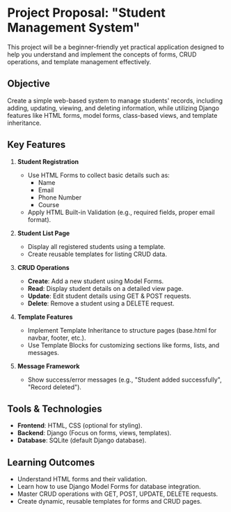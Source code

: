 # Project Proposal: "Student Management System"

This project will be a beginner-friendly yet practical application designed to help you understand and implement the concepts of forms, CRUD operations, and template management effectively.

## Objective

Create a simple web-based system to manage students' records, including adding, updating, viewing, and deleting information, while utilizing Django features like HTML forms, model forms, class-based views, and template inheritance.

## Key Features

1. **Student Registration**
   - Use HTML Forms to collect basic details such as:
     - Name
     - Email
     - Phone Number
     - Course
   - Apply HTML Built-in Validation (e.g., required fields, proper email format).

2. **Student List Page**
   - Display all registered students using a template.
   - Create reusable templates for listing CRUD data.

3. **CRUD Operations**
   - **Create**: Add a new student using Model Forms.
   - **Read**: Display student details on a detailed view page.
   - **Update**: Edit student details using GET & POST requests.
   - **Delete**: Remove a student using a DELETE request.

4. **Template Features**
   - Implement Template Inheritance to structure pages (base.html for navbar, footer, etc.).
   - Use Template Blocks for customizing sections like forms, lists, and messages.

5. **Message Framework**
   - Show success/error messages (e.g., "Student added successfully", "Record deleted").

## Tools & Technologies

- **Frontend**: HTML, CSS (optional for styling).
- **Backend**: Django (Focus on forms, views, templates).
- **Database**: SQLite (default Django database).

## Learning Outcomes

- Understand HTML forms and their validation.
- Learn how to use Django Model Forms for database integration.
- Master CRUD operations with GET, POST, UPDATE, DELETE requests.
- Create dynamic, reusable templates for forms and CRUD pages.